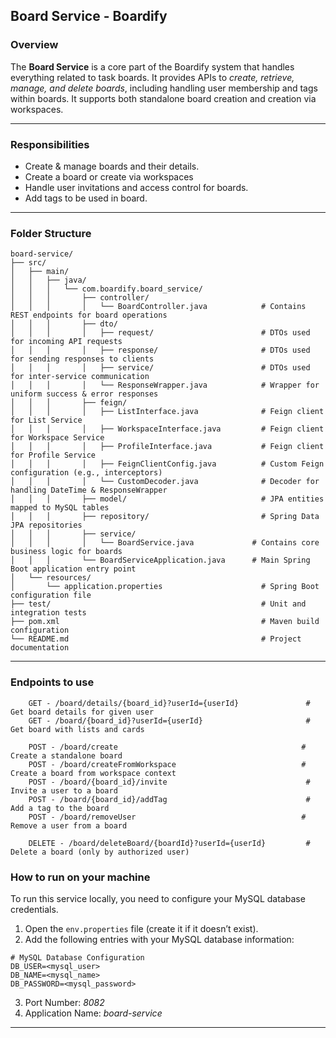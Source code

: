 ## Board Service - Boardify

### Overview
The **Board Service** is a core part of the Boardify system that handles everything related to task boards. It provides APIs to _create, retrieve, manage, and delete boards_, including handling user membership and tags within boards. It supports both standalone board creation and creation via workspaces.

---

### Responsibilities
- Create & manage boards and their details.
- Create a board or create via workspaces
- Handle user invitations and access control for boards.
- Add tags to be used in board.

---

### Folder Structure
```text
board-service/
├── src/
│   ├── main/
│   │   ├── java/
│   │   │   └── com.boardify.board_service/
│   │   │       ├── controller/
│   │   │       │   └── BoardController.java            # Contains REST endpoints for board operations
│   │   │       ├── dto/
│   │   │       │   ├── request/                        # DTOs used for incoming API requests
│   │   │       │   ├── response/                       # DTOs used for sending responses to clients
│   │   │       │   ├── service/                        # DTOs used for inter-service communication
│   │   │       │   └── ResponseWrapper.java            # Wrapper for uniform success & error responses
│   │   │       ├── feign/
│   │   │       │   ├── ListInterface.java              # Feign client for List Service
│   │   │       │   ├── WorkspaceInterface.java         # Feign client for Workspace Service
│   │   │       │   ├── ProfileInterface.java           # Feign client for Profile Service
│   │   │       │   ├── FeignClientConfig.java          # Custom Feign configuration (e.g., interceptors)
│   │   │       │   └── CustomDecoder.java              # Decoder for handling DateTime & ResponseWrapper
│   │   │       ├── model/                              # JPA entities mapped to MySQL tables
│   │   │       ├── repository/                         # Spring Data JPA repositories
│   │   │       ├── service/
│   │   │       │   └── BoardService.java             # Contains core business logic for boards
│   │   │       └── BoardServiceApplication.java      # Main Spring Boot application entry point
│   └── resources/
│       └── application.properties                      # Spring Boot configuration file
├── test/                                               # Unit and integration tests
├── pom.xml                                             # Maven build configuration
└── README.md                                           # Project documentation
```

---

### Endpoints to use
```text
    GET - /board/details/{board_id}?userId={userId}               # Get board details for given user
    GET - /board/{board_id}?userId={userId}                       # Get board with lists and cards

    POST - /board/create                                         # Create a standalone board
    POST - /board/createFromWorkspace                            # Create a board from workspace context
    POST - /board/{board_id}/invite                               # Invite a user to a board
    POST - /board/{board_id}/addTag                               # Add a tag to the board
    POST - /board/removeUser                                     # Remove a user from a board

    DELETE - /board/deleteBoard/{boardId}?userId={userId}         # Delete a board (only by authorized user)
```

### How to run on your machine

To run this service locally, you need to configure your MySQL database credentials.

1. Open the `env.properties` file (create it if it doesn’t exist).
2. Add the following entries with your MySQL database information:

```properties
# MySQL Database Configuration
DB_USER=<mysql_user>
DB_NAME=<mysql_name>
DB_PASSWORD=<mysql_password>
```

3. Port Number: _8082_
4. Application Name: _board-service_

---